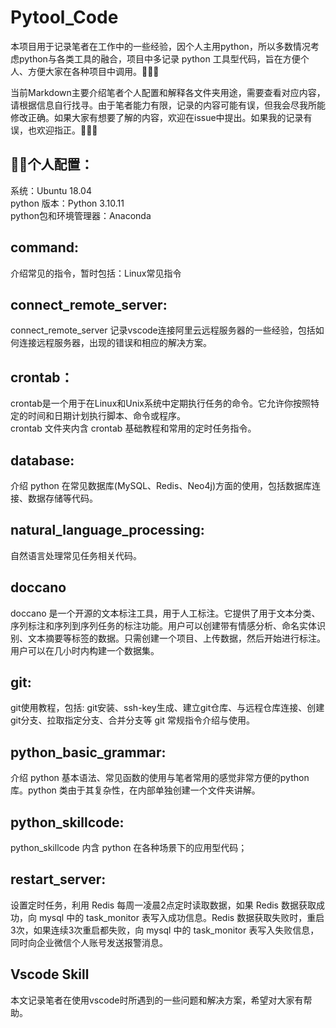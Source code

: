 # Pytool_Code
本项目用于记录笔者在工作中的一些经验，因个人主用python，所以多数情况考虑python与各类工具的融合，项目中多记录 python 工具型代码，旨在方便个人、方便大家在各种项目中调用。🚀🚀🚀<br>

当前Markdown主要介绍笔者个人配置和解释各文件夹用途，需要查看对应内容，请根据信息自行找寻。由于笔者能力有限，记录的内容可能有误，但我会尽我所能修改正确。如果大家有想要了解的内容，欢迎在issue中提出。如果我的记录有误，也欢迎指正。🥹🥹🥹<br>

## 🧑‍💻个人配置：
系统：Ubuntu 18.04<br>
python 版本：Python 3.10.11<br>
python包和环境管理器：Anaconda<br>

## command:
介绍常见的指令，暂时包括：Linux常见指令<br>

## connect_remote_server:
connect_remote_server 记录vscode连接阿里云远程服务器的一些经验，包括如何连接远程服务器，出现的错误和相应的解决方案。<br>

## crontab：
crontab是一个用于在Linux和Unix系统中定期执行任务的命令。它允许你按照特定的时间和日期计划执行脚本、命令或程序。<br>
crontab 文件夹内含 crontab 基础教程和常用的定时任务指令。<br>

## database:
介绍 python 在常见数据库(MySQL、Redis、Neo4j)方面的使用，包括数据库连接、数据存储等代码。<br>

## natural_language_processing:
自然语言处理常见任务相关代码。<br>

## doccano
doccano 是一个开源的文本标注工具，用于人工标注。它提供了用于文本分类、序列标注和序列到序列任务的标注功能。用户可以创建带有情感分析、命名实体识别、文本摘要等标签的数据。只需创建一个项目、上传数据，然后开始进行标注。用户可以在几小时内构建一个数据集。<br>

## git:
git使用教程，包括: git安装、ssh-key生成、建立git仓库、与远程仓库连接、创建git分支、拉取指定分支、合并分支等 git 常规指令介绍与使用。<br>

## python_basic_grammar:
介绍 python 基本语法、常见函数的使用与笔者常用的感觉非常方便的python库。python 类由于其复杂性，在内部单独创建一个文件夹讲解。<br>

## python_skillcode:
python_skillcode 内含 python 在各种场景下的应用型代码；<br>

## restart_server:
设置定时任务，利用 Redis 每周一凌晨2点定时读取数据，如果 Redis 数据获取成功，向 mysql 中的 task_monitor 表写入成功信息。Redis 数据获取失败时，重启3次，如果连续3次重启都失败，向 mysql 中的 task_monitor 表写入失败信息，同时向企业微信个人账号发送报警消息。<br>

## Vscode Skill
本文记录笔者在使用vscode时所遇到的一些问题和解决方案，希望对大家有帮助。<br>
